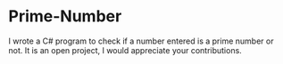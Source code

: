 # Prime-Number
I wrote a C# program to check if a number entered is a prime number or not. It is an open project, I would appreciate your contributions. 
